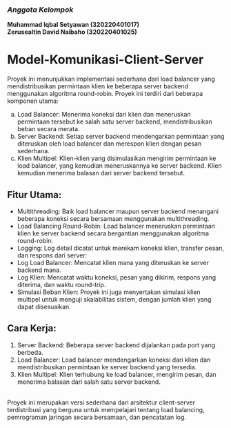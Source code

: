 <h3><i>Anggota Kelompok</i></h3>
<strong>Muhammad Iqbal Setyawan (320220401017)</strong><br>
<strong>Zerusealtin David Naibaho (320220401025)</strong>
<br>
<h1>Model-Komunikasi-Client-Server</h1>
Proyek ini menunjukkan implementasi sederhana dari load balancer yang mendistribusikan permintaan klien ke beberapa server backend menggunakan algoritma round-robin. Proyek ini terdiri dari beberapa komponen utama:
<ol type="a">
<li>Load Balancer: Menerima koneksi dari klien dan meneruskan permintaan tersebut ke salah satu server backend, mendistribusikan beban secara merata.</li>
<li>Server Backend: Setiap server backend mendengarkan permintaan yang diteruskan oleh load balancer dan merespon klien dengan pesan sederhana.</li>
<li>Klien Multipel: Klien-klien yang disimulasikan mengirim permintaan ke load balancer, yang kemudian meneruskannya ke server backend. Klien kemudian menerima balasan dari server backend tersebut.</li>
</ol>
<h2>Fitur Utama:</h2>
<ul>
<li>Multithreading: Baik load balancer maupun server backend menangani beberapa koneksi secara bersamaan menggunakan multithreading.</li>
<li>Load Balancing Round-Robin: Load balancer meneruskan permintaan klien ke server backend secara bergantian menggunakan algoritma round-robin.</li>
<li>Logging: Log detail dicatat untuk merekam koneksi klien, transfer pesan, dan respons dari server:</li>
<li>Log Load Balancer: Mencatat klien mana yang diteruskan ke server backend mana.</li>
<li>Log Klien: Mencatat waktu koneksi, pesan yang dikirim, respons yang diterima, dan waktu round-trip.</li>
<li>Simulasi Beban Klien: Proyek ini juga menyertakan simulasi klien multipel untuk menguji skalabilitas sistem, dengan jumlah klien yang dapat disesuaikan.</li>
</ul>
<h2>Cara Kerja:</h2>
<ol>
<li>Server Backend: Beberapa server backend dijalankan pada port yang berbeda.
<li>Load Balancer: Load balancer mendengarkan koneksi dari klien dan mendistribusikan permintaan ke server backend yang tersedia.
<li>Klien Multipel: Klien terhubung ke load balancer, mengirim pesan, dan menerima balasan dari salah satu server backend.
</ol>
<br>
Proyek ini merupakan versi sederhana dari arsitektur client-server terdistribusi yang berguna untuk mempelajari tentang load balancing, pemrograman jaringan secara bersamaan, dan pencatatan log.
